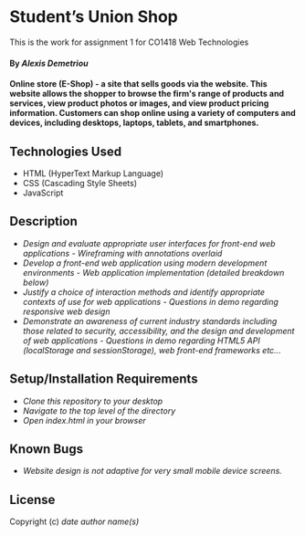 # Student’s Union Shop

This is the work for assignment 1 for CO1418 Web Technologies

#### By _**Alexis Demetriou**_

#### Online store (E-Shop) - a site that sells goods via the website. This website allows the shopper to browse the firm's range of products and services, view product photos or images, and view product pricing information. Customers can shop online using a variety of computers and devices, including desktops, laptops, tablets, and smartphones.

## Technologies Used

* HTML (HyperText Markup Language)
* CSS (Cascading Style Sheets)
* JavaScript

## Description

* _Design and evaluate appropriate user interfaces for front-end web applications - Wireframing with annotations overlaid_
* _Develop a front-end web application using modern development  environments - Web application implementation (detailed breakdown below)_
* _Justify a choice of interaction methods and identify appropriate contexts of use for web applications - Questions in demo regarding responsive web design_
* _Demonstrate an awareness of current industry standards including those related to security, accessibility, and the design and development of web applications - Questions in demo regarding HTML5 API (localStorage and sessionStorage), web front-end frameworks etc..._

## Setup/Installation Requirements

* _Clone this repository to your desktop_
* _Navigate to the top level of the directory_
* _Open index.html in your browser_

## Known Bugs

* _Website design is not adaptive for very small mobile device screens._

## License

Copyright (c) _date_ _author name(s)_
